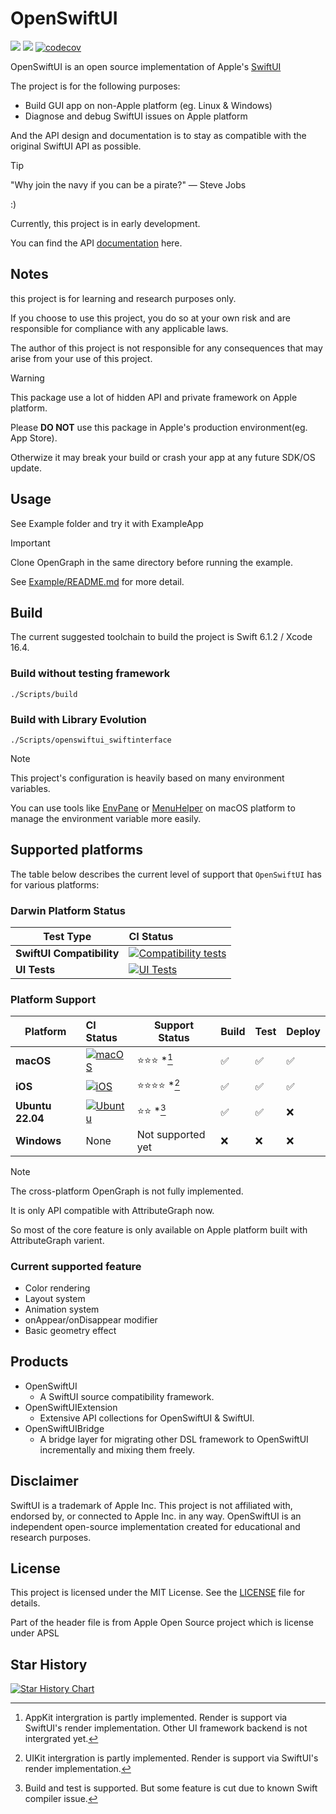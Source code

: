 # OpenSwiftUI

[![](https://img.shields.io/endpoint?url=https%3A%2F%2Fswiftpackageindex.com%2Fapi%2Fpackages%2FOpenSwiftUIProject%2FOpenSwiftUI%2Fbadge%3Ftype%3Dswift-versions)](https://swiftpackageindex.com/OpenSwiftUIProject/OpenSwiftUI) [![](https://img.shields.io/endpoint?url=https%3A%2F%2Fswiftpackageindex.com%2Fapi%2Fpackages%2FOpenSwiftUIProject%2FOpenSwiftUI%2Fbadge%3Ftype%3Dplatforms)](https://swiftpackageindex.com/OpenSwiftUIProject/OpenSwiftUI) [![codecov](https://codecov.io/gh/OpenSwiftUIProject/OpenSwiftUI/graph/badge.svg?token=S63P3YUCAJ)](https://codecov.io/gh/OpenSwiftUIProject/OpenSwiftUI)

OpenSwiftUI is an open source implementation of Apple's [SwiftUI](https://developer.apple.com/documentation/swiftui)

The project is for the following purposes:
- Build GUI app on non-Apple platform (eg. Linux & Windows)
- Diagnose and debug SwiftUI issues on Apple platform

And the API design and documentation is to stay as compatible with the original SwiftUI API as possible.

> [!TIP]
> "Why join the navy if you can be a pirate?" — Steve Jobs
>
> :)

Currently, this project is in early development.

You can find the API [documentation](https://swiftpackageindex.com/OpenSwiftUIProject/OpenSwiftUI/main/documentation/openswiftui) here.

## Notes

this project is for learning and research purposes only.

If you choose to use this project, you do so at your own risk and are responsible for compliance with any applicable laws.

The author of this project is not responsible for any consequences that may arise from your use of this project.

> [!WARNING]
> This package use a lot of hidden API and private framework on Apple platform.
>
> Please **DO NOT** use this package in Apple's production environment(eg. App Store).
> 
> Otherwize it may break your build or crash your app at any future SDK/OS update.

## Usage

See Example folder and try it with ExampleApp

> [!IMPORTANT]  
> Clone OpenGraph in the same directory before running the example.
>
> See [Example/README.md](Example/README.md) for more detail.

## Build

The current suggested toolchain to build the project is Swift 6.1.2 / Xcode 16.4.

### Build without testing framework

```
./Scripts/build
```

### Build with Library Evolution

```
./Scripts/openswiftui_swiftinterface
```

> [!NOTE]
> This project's configuration is heavily based on many environment variables.
>
> You can use tools like [EnvPane](https://github.com/hschmidt/EnvPane/releases/) or [MenuHelper](https://github.com/Kyle-Ye/MenuHelper/releases)
> on macOS platform to manage the environment variable more easily.

## Supported platforms

The table below describes the current level of support that `OpenSwiftUI` has
for various platforms:

### Darwin Platform Status

| **Test Type** | **CI Status** |
|-|:-|
| **SwiftUI Compatibility** | [![Compatibility tests](https://github.com/OpenSwiftUIProject/OpenSwiftUI/actions/workflows/compatibility_tests.yml/badge.svg)](https://github.com/OpenSwiftUIProject/OpenSwiftUI/actions/workflows/compatibility_tests.yml) |
| **UI Tests** | [![UI Tests](https://github.com/OpenSwiftUIProject/OpenSwiftUI/actions/workflows/uitests.yml/badge.svg)](https://github.com/OpenSwiftUIProject/OpenSwiftUI/actions/workflows/uitests.yml) |

### Platform Support

| **Platform** | **CI Status** | **Support Status** | Build | Test | Deploy |
|-|:-|-|-|-|-|
| **macOS** | [![macOS](https://github.com/OpenSwiftUIProject/OpenSwiftUI/actions/workflows/macos.yml/badge.svg)](https://github.com/OpenSwiftUIProject/OpenSwiftUI/actions/workflows/macos.yml) | ⭐️⭐️⭐️ *[^1] | ✅ | ✅ | ✅ |
| **iOS** | [![iOS](https://github.com/OpenSwiftUIProject/OpenSwiftUI/actions/workflows/ios.yml/badge.svg)](https://github.com/OpenSwiftUIProject/OpenSwiftUI/actions/workflows/ios.yml) | ⭐️⭐️⭐️⭐️ *[^2] | ✅ | ✅ | ✅ |
| **Ubuntu 22.04** | [![Ubuntu](https://github.com/OpenSwiftUIProject/OpenSwiftUI/actions/workflows/ubuntu.yml/badge.svg)](https://github.com/OpenSwiftUIProject/OpenSwiftUI/actions/workflows/ubuntu.yml) | ⭐️⭐️ *[^3] | ✅ | ✅ | ❌ |
| **Windows** | None | Not supported yet | ❌ | ❌ | ❌ |


[^1]: AppKit intergration is partly implemented. Render is support via SwiftUI's render implementation. Other UI framework backend is not intergrated yet.

[^2]: UIKit intergration is partly implemented. Render is support via SwiftUI's render implementation.

[^3]: Build and test is supported. But some feature is cut due to known Swift compiler issue.

[^4]: Build is supported. Test is not supported yet dut to upstream issue.

> [!NOTE]
> The cross-platform OpenGraph is not fully implemented.
>
> It is only API compatible with AttributeGraph now.
>
> So most of the core feature is only available on Apple platform built with
> AttributeGraph varient.

### Current supported feature

- Color rendering
- Layout system
- Animation system
- onAppear/onDisappear modifier
- Basic geometry effect

## Products

- OpenSwiftUI
    - A SwiftUI source compatibility framework.
- OpenSwiftUIExtension
    - Extensive API collections for OpenSwiftUI & SwiftUI.
- OpenSwiftUIBridge
    - A bridge layer for migrating other DSL framework to OpenSwiftUI incrementally and mixing them freely.

## Disclaimer

SwiftUI is a trademark of Apple Inc. This project is not affiliated with, endorsed by, or connected to Apple Inc. in any way. OpenSwiftUI is an independent open-source implementation created for educational and research purposes.

## License

This project is licensed under the MIT License. See the [LICENSE](LICENSE) file for details.

Part of the header file is from Apple Open Source project which is license under APSL

## Star History

<a href="https://star-history.com/#OpenSwiftUIProject/OpenSwiftUI&Date">
  <picture>
    <source media="(prefers-color-scheme: dark)" srcset="https://api.star-history.com/svg?repos=OpenSwiftUIProject/OpenSwiftUI&type=Date&theme=dark" />
    <source media="(prefers-color-scheme: light)" srcset="https://api.star-history.com/svg?repos=OpenSwiftUIProject/OpenSwiftUI&type=Date" />
    <img alt="Star History Chart" src="https://api.star-history.com/svg?repos=OpenSwiftUIProject/OpenSwiftUI&type=Date" />
  </picture>
</a>

